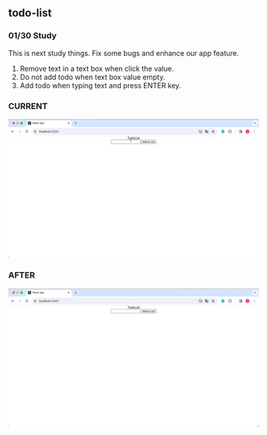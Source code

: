 ## todo-list

### 01/30 Study

This is next study things. Fix some bugs and enhance our app feature.

1. Remove text in a text box when click the value.
2. Do not add todo when text box value empty.
3. Add todo when typing text and press ENTER key.

### CURRENT

<img src="images/2024-01-30-example-01.gif" alt="example" />

### AFTER

<img src="images/2024-01-30-example-02.gif" alt="example" />
